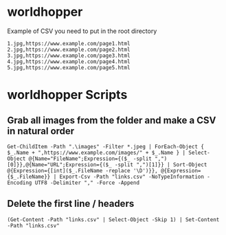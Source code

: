 # worldhopper
Example of CSV you need to put in the root directory

```csv
1.jpg,https://www.example.com/page1.html
2.jpg,https://www.example.com/page2.html
3.jpg,https://www.example.com/page3.html
4.jpg,https://www.example.com/page4.html
5.jpg,https://www.example.com/page5.html
```

# worldhopper Scripts


## Grab all images from the folder and make a CSV in natural order
```
Get-ChildItem -Path ".\images" -Filter *.jpeg | ForEach-Object { $_.Name + ",https://www.example.com/images/" + $_.Name } | Select-Object @{Name="FileName";Expression={($_ -split ",")[0]}},@{Name="URL";Expression={($_ -split ",")[1]}} | Sort-Object @{Expression={[int]($_.FileName -replace '\D')}}, @{Expression={$_.FileName}} | Export-Csv -Path "links.csv" -NoTypeInformation -Encoding UTF8 -Delimiter "," -Force -Append

```

## Delete the first line / headers
```
(Get-Content -Path "links.csv" | Select-Object -Skip 1) | Set-Content -Path "links.csv"
```